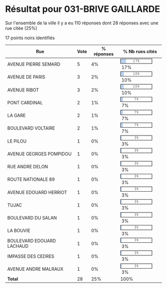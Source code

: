 # Résultat pour 031-BRIVE GAILLARDE

Sur l'ensemble de la ville il y a eu 110 réponses dont 28 réponses avec une rue citée (25%)

17 points noirs identifiés

| Rue | Vote | % réponses | % Nb rues cités|
|-----|------|------------|----------------|
| AVENUE PIERRE SEMARD | 5 | 4% | <img src="../../img/bar_17.gif" />&nbsp;17%|
| AVENUE DE PARIS | 3 | 2% | <img src="../../img/bar_10.gif" />&nbsp;10%|
| AVENUE RIBOT | 3 | 2% | <img src="../../img/bar_10.gif" />&nbsp;10%|
| PONT CARDINAL | 2 | 1% | <img src="../../img/bar_7.gif" />&nbsp;7%|
| LA GARE | 2 | 1% | <img src="../../img/bar_7.gif" />&nbsp;7%|
| BOULEVARD VOLTAIRE | 2 | 1% | <img src="../../img/bar_7.gif" />&nbsp;7%|
| LE PILOU | 1 | 0% | <img src="../../img/bar_3.gif" />&nbsp;3%|
| AVENUE GEORGES POMPIDOU | 1 | 0% | <img src="../../img/bar_3.gif" />&nbsp;3%|
| RUE ANDRE DELON | 1 | 0% | <img src="../../img/bar_3.gif" />&nbsp;3%|
| ROUTE NATIONALE 89 | 1 | 0% | <img src="../../img/bar_3.gif" />&nbsp;3%|
| AVENUE EDOUARD HERRIOT | 1 | 0% | <img src="../../img/bar_3.gif" />&nbsp;3%|
| TUJAC | 1 | 0% | <img src="../../img/bar_3.gif" />&nbsp;3%|
| BOULEVARD DU SALAN | 1 | 0% | <img src="../../img/bar_3.gif" />&nbsp;3%|
| LA BOUVIE | 1 | 0% | <img src="../../img/bar_3.gif" />&nbsp;3%|
| BOULEVARD EDOUARD LACHAUD | 1 | 0% | <img src="../../img/bar_3.gif" />&nbsp;3%|
| IMPASSE DES CEDRES | 1 | 0% | <img src="../../img/bar_3.gif" />&nbsp;3%|
| AVENUE ANDRE MALRAUX | 1 | 0% | <img src="../../img/bar_3.gif" />&nbsp;3%|
| **Total** | 28 | 25% | 100%|
